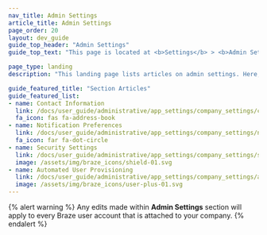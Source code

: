 ```yaml
---
nav_title: Admin Settings
article_title: Admin Settings
page_order: 20
layout: dev_guide
guide_top_header: "Admin Settings"
guide_top_text: "This page is located at <b>Settings</b> > <b>Admin Settings</b>. You can then select the respective tab to navigate to the settings you want to manage. <br> <br> Most features within Admin Settings are only available to Braze account administrators. If you don't have access but feel that you should, reach out to your company's Braze account administrator."

page_type: landing
description: "This landing page lists articles on admin settings. Here, you can find help on configuring contact information, notification preferences, and security settings."

guide_featured_title: "Section Articles"
guide_featured_list:
- name: Contact Information
  link: /docs/user_guide/administrative/app_settings/company_settings/contact_information/
  fa_icon: fas fa-address-book
- name: Notification Preferences
  link: /docs/user_guide/administrative/app_settings/company_settings/notification_preferences/
  fa_icon: far fa-dot-circle
- name: Security Settings
  link: /docs/user_guide/administrative/app_settings/company_settings/security_settings/
  image: /assets/img/braze_icons/shield-01.svg
- name: Automated User Provisioning
  link: /docs/user_guide/administrative/app_settings/company_settings/automated_user_provisioning/
  image: /assets/img/braze_icons/user-plus-01.svg
---
```


{% alert warning %}
Any edits made within **Admin Settings** section will apply to every Braze user account that is attached to your company.
{% endalert %}

<br>

[1]: {{site.baseurl}}/user_guide/administrative/
